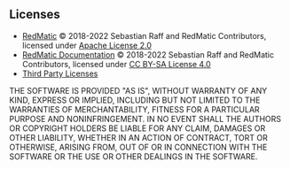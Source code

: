 ## Licenses

* [RedMatic](https://github.com/ptweety/RedMatic) © 2018-2022 Sebastian Raff and RedMatic Contributors, licensed under [Apache License 2.0](LICENSE)
* [RedMatic Documentation](https://github.com/ptweety/RedMatic/wiki) © 2018-2022 Sebastian Raff and RedMatic Contributors, licensed under [CC BY-SA License 4.0](https://creativecommons.org/licenses/by-sa/4.0/)
* [Third Party Licenses](LICENSES.md)

THE SOFTWARE IS PROVIDED "AS IS", WITHOUT WARRANTY OF ANY KIND, EXPRESS OR
IMPLIED, INCLUDING BUT NOT LIMITED TO THE WARRANTIES OF MERCHANTABILITY,
FITNESS FOR A PARTICULAR PURPOSE AND NONINFRINGEMENT. IN NO EVENT SHALL THE
AUTHORS OR COPYRIGHT HOLDERS BE LIABLE FOR ANY CLAIM, DAMAGES OR OTHER
LIABILITY, WHETHER IN AN ACTION OF CONTRACT, TORT OR OTHERWISE, ARISING FROM,
OUT OF OR IN CONNECTION WITH THE SOFTWARE OR THE USE OR OTHER DEALINGS IN THE
SOFTWARE.
